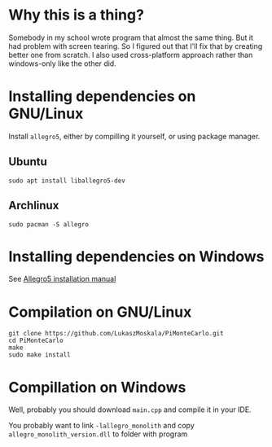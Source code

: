 # Why this is a thing?
Somebody in my school wrote program that almost the same thing.
But it had problem with screen tearing. So I figured out that
I'll fix that by creating better one from scratch. I also used
cross-platform approach rather than windows-only like the other
did.
# Installing dependencies on GNU/Linux
Install `allegro5`, either by compilling it yourself, or using
package manager.
## Ubuntu
`sudo apt install liballegro5-dev`
## Archlinux
`sudo pacman -S allegro`
# Installing dependencies on Windows
See [Allegro5 installation manual](https://www.allegro.cc/manual/5/install/windows.html)
# Compilation on GNU/Linux
```
git clone https://github.com/LukaszMoskala/PiMonteCarlo.git
cd PiMonteCarlo
make
sudo make install
```
# Compillation on Windows
Well, probably you should download `main.cpp` and compile it in your IDE.

You probably want to link `-lallegro_monolith` and copy `allegro_monolith_version.dll`
to folder with program